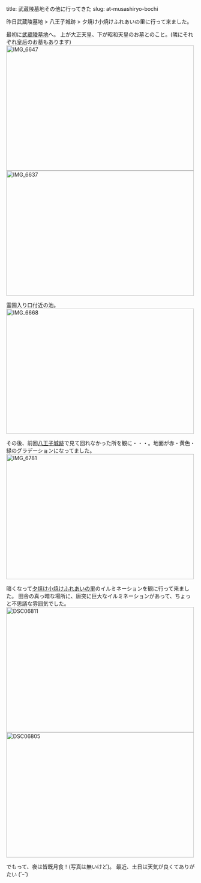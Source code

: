 title: 武蔵陵墓地その他に行ってきた
slug: at-musashiryo-bochi

昨日武蔵陵墓地 &gt; 八王子城跡 &gt; 夕焼け小焼けふれあいの里に行って来ました。

最初に[武蔵陵墓地](http://www.city.hachioji.tokyo.jp/kyoiku/rekishibunkazai/006265.html)へ。 上が大正天皇、下が昭和天皇のお墓とのこと。(隣にそれぞれ皇后のお墓もあります)<br />
<a href="http://www.flickr.com/photos/gitrhythm/6491575535/" title="IMG_6647 by gitrhythm★, on Flickr"><img src="http://farm8.staticflickr.com/7015/6491575535_58fd4efacd.jpg" width="500" height="333" alt="IMG_6647"></a>
<a href="http://www.flickr.com/photos/gitrhythm/6491574261/" title="IMG_6637 by gitrhythm★, on Flickr"><img src="http://farm8.staticflickr.com/7175/6491574261_000c779b55.jpg" width="500" height="333" alt="IMG_6637"></a>

霊園入り口付近の池。<br />
<a href="http://www.flickr.com/photos/gitrhythm/6491579727/" title="IMG_6668 by gitrhythm★, on Flickr"><img src="http://farm8.staticflickr.com/7152/6491579727_e2e209db6a.jpg" width="500" height="333" alt="IMG_6668"></a>

その後、前回[八王子城跡](http://www.city.hachioji.tokyo.jp/kyoiku/rekishibunkazai/004416.html)で見て回れなかった所を観に・・・。地面が赤・黄色・緑のグラデーションになってました。<br />
<a href="http://www.flickr.com/photos/gitrhythm/6491582153/" title="IMG_6781 by gitrhythm★, on Flickr"><img src="http://farm8.staticflickr.com/7034/6491582153_c39b522ac3.jpg" width="500" height="333" alt="IMG_6781"></a>

暗くなって[夕焼け小焼けふれあいの里](http://www.hachioji-kankokyokai.or.jp/yuyake/yuyakekoyake.htm)のイルミネーションを観に行って来ました。 田舎の真っ暗な場所に、唐突に巨大なイルミネーションがあって、ちょっと不思議な雰囲気でした。
<a href="http://www.flickr.com/photos/gitrhythm/6491571501/" title="DSC06811 by gitrhythm★, on Flickr"><img src="http://farm8.staticflickr.com/7001/6491571501_b338f05c74.jpg" width="500" height="333" alt="DSC06811"></a>
<a href="http://www.flickr.com/photos/gitrhythm/6491570957/" title="DSC06805 by gitrhythm★, on Flickr"><img src="http://farm8.staticflickr.com/7148/6491570957_2153486107.jpg" width="500" height="333" alt="DSC06805"></a>

でもって、夜は皆既月食！(写真は無いけど)。 最近、土日は天気が良くてありがたい (´ｰ`)
